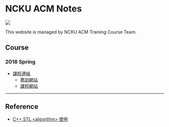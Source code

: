# NCKU ACM Notes

![](./res/nckuacm_banner.png)

This website is managed by NCKU ACM Training Course Team.

## Course

### 2018 Spring

* [課程連結](2018_Spring/)
    * [寒訓網站](https://toolbuddy.github.io/acp_cheatsheet/2018_spring/index.html)
    * [課程網站](https://toolbuddy.github.io/acp_cheatsheet/2018_spring/course.html)

---

## Reference

* [C++ STL \<algorithm\> 使用](http://www.cplusplus.com/reference/algorithm/)